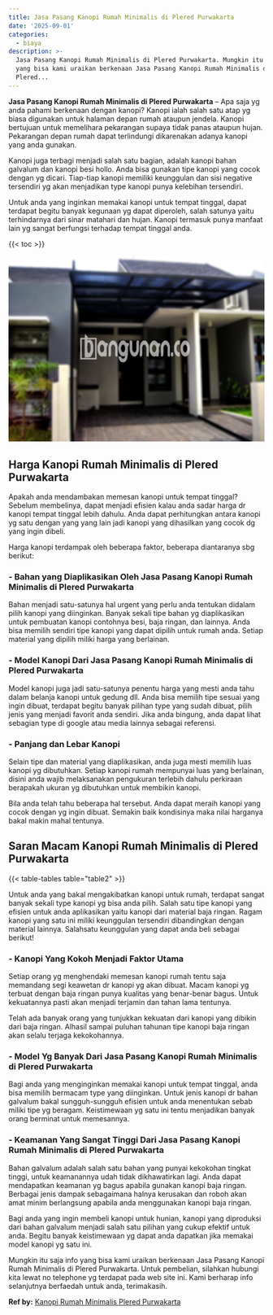 ```yaml
---
title: Jasa Pasang Kanopi Rumah Minimalis di Plered Purwakarta
date: '2025-09-01'
categories:
  - biaya
description: >-
  Jasa Pasang Kanopi Rumah Minimalis di Plered Purwakarta. Mungkin itu saja info
  yang bisa kami uraikan berkenaan Jasa Pasang Kanopi Rumah Minimalis di
  Plered...
---
```


**Jasa Pasang Kanopi Rumah Minimalis di Plered Purwakarta** – Apa saja yg anda pahami berkenaan dengan kanopi? Kanopi ialah salah satu atap yg biasa digunakan untuk halaman depan rumah ataupun jendela. Kanopi bertujuan untuk memelihara pekarangan supaya tidak panas ataupun hujan. Pekarangan depan rumah dapat terlindungi dikarenakan adanya kanopi yang anda gunakan.

Kanopi juga terbagi menjadi salah satu bagian, adalah kanopi bahan galvalum dan kanopi besi hollo. Anda bisa gunakan tipe kanopi yang cocok dengan yg dicari. Tiap-tiap kanopi memiliki keunggulan dan sisi negative tersendiri yg akan menjadikan type kanopi punya kelebihan tersendiri.

Untuk anda yang inginkan memakai kanopi untuk tempat tinggal, dapat terdapat begitu banyak kegunaan yg dapat diperoleh, salah satunya yaitu terhindarnya dari sinar matahari dan hujan. Kanopi termasuk punya manfaat lain yg sangat berfungsi terhadap tempat tinggal anda.

{{< toc >}}

![Jasa Pasang Kanopi Rumah Minimalis di Plered Purwakarta](/images/harga-kanopi-minimalis-56.png)

## Harga Kanopi Rumah Minimalis di Plered Purwakarta

Apakah anda mendambakan memesan kanopi untuk tempat tinggal? Sebelum membelinya, dapat menjadi efisien kalau anda sadar harga dr kanopi tempat tinggal lebih dahulu. Anda dapat perhitungkan antara kanopi yg satu dengan yang yang lain jadi kanopi yang dihasilkan yang cocok dg yang ingin dibeli.

Harga kanopi terdampak oleh beberapa faktor, beberapa diantaranya sbg berikut:

### \- Bahan yang Diaplikasikan Oleh Jasa Pasang Kanopi Rumah Minimalis di Plered Purwakarta

Bahan menjadi satu-satunya hal urgent yang perlu anda tentukan didalam pilih kanopi yang diinginkan. Banyak sekali tipe bahan yg diaplikasikan untuk pembuatan kanopi contohnya besi, baja ringan, dan lainnya. Anda bisa memilih sendiri tipe kanopi yang dapat dipilih untuk rumah anda. Setiap material yang dipilih miliki harga yang berlainan.

### \- Model Kanopi Dari Jasa Pasang Kanopi Rumah Minimalis di Plered Purwakarta

Model kanopi juga jadi satu-satunya penentu harga yang mesti anda tahu dalam belanja kanopi untuk gedung dll. Anda bisa memilih tipe sesuai yang ingin dibuat, terdapat begitu banyak pilihan type yang sudah dibuat, pilih jenis yang menjadi favorit anda sendiri. Jika anda bingung, anda dapat lihat sebagian type di google atau media lainnya sebagai referensi.

### \- Panjang dan Lebar Kanopi

Selain tipe dan material yang diaplikasikan, anda juga mesti memilih luas kanopi yg dibutuhkan. Setiap kanopi rumah mempunyai luas yang berlainan, disini anda wajib melaksanakan pengukuran terlebih dahulu perkiraan berapakah ukuran yg dibutuhkan untuk membikin kanopi.

Bila anda telah tahu beberapa hal tersebut. Anda dapat meraih kanopi yang cocok dengan yg ingin dibuat. Semakin baik kondisinya maka nilai harganya bakal makin mahal tentunya.

## Saran Macam Kanopi Rumah Minimalis di Plered Purwakarta

{{< table-tables table="table2" >}}

Untuk anda yang bakal mengakibatkan kanopi untuk rumah, terdapat sangat banyak sekali type kanopi yg bisa anda pilih. Salah satu tipe kanopi yang efisien untuk anda aplikasikan yaitu kanopi dari material baja ringan. Ragam kanopi yang satu ini miliki keunggulan tersendiri dibandingkan dengan material lainnya. Salahsatu keunggulan yang dapat anda beli sebagai berikut!

### \- Kanopi Yang Kokoh Menjadi Faktor Utama

Setiap orang yg menghendaki memesan kanopi rumah tentu saja memandang segi keawetan dr kanopi yg akan dibuat. Macam kanopi yg terbuat dengan baja ringan punya kualitas yang benar-benar bagus. Untuk kekuatannya pasti akan menjadi terjamin dan tahan lama tentunya.

Telah ada banyak orang yang tunjukkan kekuatan dari kanopi yang dibikin dari baja ringan. Alhasil sampai puluhan tahunan tipe kanopi baja ringan akan selalu terjaga kekokohannya.

### \- Model Yg Banyak Dari Jasa Pasang Kanopi Rumah Minimalis di Plered Purwakarta

Bagi anda yang menginginkan memakai kanopi untuk tempat tinggal, anda bisa memilih bermacam type yang diinginkan. Untuk jenis kanopi dr bahan galvalum bakal sungguh-sungguh efisien untuk anda menentukan sebab miliki tipe yg beragam. Keistimewaan yg satu ini tentu menjadikan banyak orang berminat untuk memesannya.

### \- Keamanan Yang Sangat Tinggi Dari Jasa Pasang Kanopi Rumah Minimalis di Plered Purwakarta

Bahan galvalum adalah salah satu bahan yang punyai kekokohan tingkat tinggi, untuk keamanannya udah tidak dikhawatirkan lagi. Anda dapat mendapatkan keamanan yg bagus apabila gunakan kanopi baja ringan. Berbagai jenis dampak sebagaimana halnya kerusakan dan roboh akan amat minim berlangsung apabila anda menggunakan kanopi baja ringan.

Bagi anda yang ingin membeli kanopi untuk hunian, kanopi yang diproduksi dari bahan galvalum menjadi salah satu pilihan yang cukup efektif untuk anda. Begitu banyak keistimewaan yg dapat anda dapatkan jika memakai model kanopi yg satu ini.

Mungkin itu saja info yang bisa kami uraikan berkenaan Jasa Pasang Kanopi Rumah Minimalis di Plered Purwakarta. Untuk pembelian, silahkan hubungi kita lewat no telephone yg terdapat pada web site ini. Kami berharap info selanjutnya berfaedah untuk anda, terimakasih.

**Ref by:**  [Kanopi Rumah Minimalis Plered Purwakarta](https://id.wikipedia.org/wiki/Kanopi)
